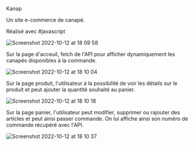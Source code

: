 Kanap

Un site e-commerce de canapé. 

Réalisé avec #javascript

![Screenshot 2022-10-12 at 18 09 58](https://user-images.githubusercontent.com/91957898/195394673-f7c50dd5-ff81-466c-87a6-166802a8b8c8.png)

Sur la page d'acceuil, fetch de l'API pour afficher dynamiquement les canapés disponibles à la commande. 

![Screenshot 2022-10-12 at 18 10 04](https://user-images.githubusercontent.com/91957898/195394696-c4d40661-574e-45be-a36c-6f0453fb99fe.png)

Sur la page produit, l'utilisateur à la possibilité de voir les détails sur le produit et peut ajouter la quantité souhaité au panier.

![Screenshot 2022-10-12 at 18 10 18](https://user-images.githubusercontent.com/91957898/195397566-5c2200c4-1da8-4ebe-8c92-6b257ed16330.png)

Sur la page panier, l'utilisateur peut modifier, supprimer ou rajouter des articles et peut ainsi passer commande. On lui affiche ainsi son
numéro de commande récupéré avec l'API.

![Screenshot 2022-10-12 at 18 10 37](https://user-images.githubusercontent.com/91957898/195397837-226fd268-5c17-404e-b0d5-8079a85a0b4f.png)
